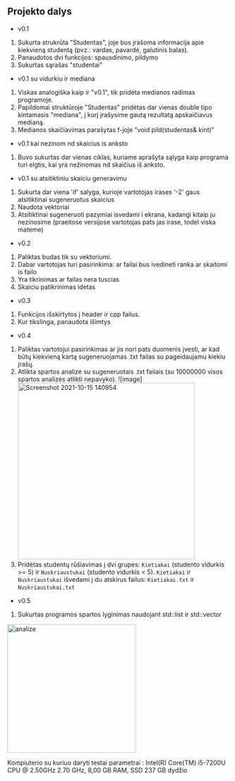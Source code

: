 ## Projekto dalys
* v0.1
1. Sukurta strukrūta "Studentas", joje bus įrašoma informacija apie kiekvieną studentą (pvz.: vardas, pavardė, galutinis balas).
2. Panaudotos dvi funkcijos: spausdinimo, pildymo
3. Sukurtas sąrašas "studentai"

* v0.1 su vidurkiu ir mediana
1. Viskas analogiška kaip ir "v0.1", tik pridėta medianos radimas programoje.
2. Papildomai struktūroje "Studentas" pridėtas dar vienas double tipo kintamasis "mediana", į kurį įrašysime gautą rezultatą apskaičiavus medianą.
3. Medianos skaičiavimas parašytas f-joje "void pild(studentas& kint)"

* v0.1 kai nezinom nd skaicius is anksto
1. Buvo sukurtas dar vienas ciklas, kuriame aprašyta sąlyga kaip programa turi elgtis, kai yra nežinomas nd skaičius iš anksto.

* v0.1 su atsitiktiniu skaiciu generavimu
1. Sukurta dar viena 'if' salyga, kurioje vartotojas irases '-2' gaus atsitiktinai sugeneruotus skaicius
2. Naudota vektoriai
3. Atsitiktinai sugeneruoti pazymiai isvedami i ekrana, kadangi kitaip ju nezinosime (praeitose versijose vartotojas pats jas irase, todel viska mateme)

* v0.2
1. Paliktas budas tik su vektoriumi.
2. Dabar vartotojas turi pasirinkima: ar failai bus ivedineti ranka ar skaitomi is failo
3. Yra tikrinimas ar failas nera tuscias
4. Skaiciu patikrinimas idetas

* v0.3
1. Funkcijos išskirtytos į header ir cpp failus.
2. Kur tikslinga, panaudota išimtys

* v0.4
1. Paliktas vartotojui pasirinkimas ar jis nori pats duomenis įvesti, ar kad būtų kiekvieną kartą sugeneruojamas .txt failas su pageidaujamu kiekiu įrašų.
2. Atlikta spartos analizė su sugeneruotais .txt failais (su 10000000 visos spartos analizės atlikti nepavyko).
![image]<img width="400" alt="Screenshot 2021-10-15 140954" src="https://user-images.githubusercontent.com/90323260/137480410-43b488e4-90e8-438f-a4cf-48d732f38380.png">
3. Pridėtas studentų rūšiavimas į dvi grupes: `Kietiakai` (studento vidurkis >= 5) ir `Nuskriaustukai` (studento vidurkis < 5). `Kietiakai` ir `Nuskriaustukai` išvedami į du atskirus failus: `Kietiakai.txt` ir `Nuskriaustukai.txt`

* v0.5
1. Sukurtas programos spartos lyginimas naudojant std::list ir std::vector
<img width="291" alt="analize" src="https://user-images.githubusercontent.com/90323260/140541568-3d59ca66-265c-458f-838f-3cbfdccaf419.png">

Kompiuterio su kuriuo daryti testai parametrai : Intel(R) Core(TM) i5-7200U CPU @ 2.50GHz   2.70 GHz, 8,00 GB RAM, SSD 237 GB dydžio
